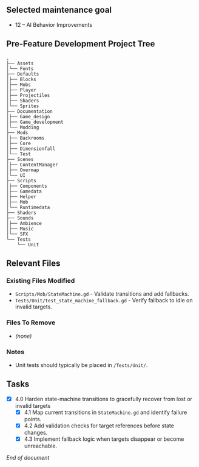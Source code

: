 ## Selected maintenance goal
- 12 – AI Behavior Improvements

## Pre-Feature Development Project Tree
```
.
├── Assets
│└── Fonts
├── Defaults
│├── Blocks
│├── Mobs
│├── Player
│├── Projectiles
│├── Shaders
│└── Sprites
├── Documentation
│├── Game_design
│├── Game_development
│└── Modding
├── Mods
│├── Backrooms
│├── Core
│├── Dimensionfall
│└── Test
├── Scenes
│├── ContentManager
│├── Overmap
│└── UI
├── Scripts
│├── Components
│├── Gamedata
│├── Helper
│├── Mob
│└── Runtimedata
├── Shaders
├── Sounds
│├── Ambience
│├── Music
│└── SFX
└── Tests
    └── Unit
```

## Relevant Files

### Existing Files Modified
- `Scripts/Mob/StateMachine.gd` - Validate transitions and add fallbacks.
- `Tests/Unit/test_state_machine_fallback.gd` - Verify fallback to idle on invalid targets.

### Files To Remove
- *(none)*

### Notes
- Unit tests should typically be placed in `/Tests/Unit/`.

## Tasks

- [x] 4.0 Harden state-machine transitions to gracefully recover from lost or invalid targets
  - [x] 4.1 Map current transitions in `StateMachine.gd` and identify failure points.
  - [x] 4.2 Add validation checks for target references before state changes.
  - [x] 4.3 Implement fallback logic when targets disappear or become unreachable.

*End of document*
